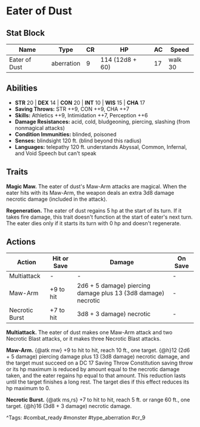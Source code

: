 # Eater of Dust

## Stat Block

| Name | Type | CR | HP | AC | Speed |
|------|------|----|----|----|-------|
| Eater of Dust | aberration | 9 | 114 (12d8 + 60) | 17 | walk 30 |

## Abilities

- **STR** 20 | **DEX** 14 | **CON** 20 | **INT** 10 | **WIS** 15 | **CHA** 17
- **Saving Throws:** STR ++9, CON ++9, CHA ++7  
- **Skills:** Athletics ++9, Intimidation ++7, Perception ++6  
- **Damage Resistances:** acid, cold, bludgeoning, piercing, slashing (from nonmagical attacks)  
- **Condition Immunities:** blinded, poisoned  
- **Senses:** blindsight 120 ft. (blind beyond this radius)  
- **Languages:** telepathy 120 ft. understands Abyssal, Common, Infernal, and Void Speech but can't speak

## Traits

**Magic Maw.** The eater of dust's Maw-Arm attacks are magical. When the eater hits with its Maw-Arm, the weapon deals an extra 3d8 damage necrotic damage (included in the attack).

**Regeneration.** The eater of dust regains 5 hp at the start of its turn. If it takes fire damage, this trait doesn't function at the start of eater's next turn. The eater dies only if it starts its turn with 0 hp and doesn't regenerate.


## Actions

| Action | Hit or Save | Damage | On Save |
|--------|--------------|--------|----------|
| Multiattack | - | - | - |
| Maw-Arm | +9 to hit | 2d6 + 5 damage) piercing damage plus 13 (3d8 damage) necrotic | - |
| Necrotic Burst | +7 to hit | 3d8 + 3 damage) necrotic | - |

**Multiattack.** The eater of dust makes one Maw-Arm attack and two Necrotic Blast attacks, or it makes three Necrotic Blast attacks.

**Maw-Arm.** {@atk mw} +9 to hit to hit, reach 10 ft., one target. {@h}12 (2d6 + 5 damage) piercing damage plus 13 (3d8 damage) necrotic damage, and the target must succeed on a DC 17 Saving Throw Constitution saving throw or its hp maximum is reduced by amount equal to the necrotic damage taken, and the eater regains hp equal to that amount. This reduction lasts until the target finishes a long rest. The target dies if this effect reduces its hp maximum to 0.

**Necrotic Burst.** {@atk ms,rs} +7 to hit to hit, reach 5 ft. or range 60 ft., one target. {@h}16 (3d8 + 3 damage) necrotic damage.


^Tags: #combat_ready #monster #type_aberration #cr_9